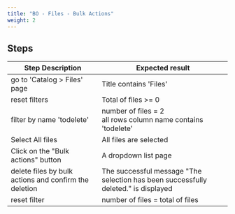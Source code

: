```yaml
---
title: "BO - Files - Bulk Actions"
weight: 2
---
```

## Steps
| Step Description | Expected result |
| ----- | ----- |
| go to 'Catalog > Files' page | Title contains 'Files' |
| reset filters | Total of files >= 0 |
| filter by name 'todelete' | number of files = 2<br>all rows column name contains 'todelete' |
| Select All files | All files are selected |
| Click on the "Bulk actions" button | A dropdown list page |
| delete files by bulk actions and confirm the deletion | The successful message "The selection has been successfully deleted." is displayed |
| reset filter | number of files = total of files |
